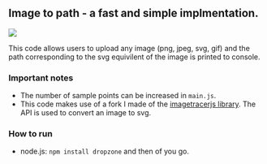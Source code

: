 ## Image to path - a fast and simple implmentation.

![](https://media.giphy.com/media/SXadTDcBz24BCIv8kh/giphy.gif)

This code allows users to upload any image (png, jpeg, svg, gif) and the path corresponding to the svg equivilent of the image is printed to console.

### Important notes

- The number of sample points can be increased in `main.js`.
- This code makes use of a fork I made of the [imagetracerjs library](https://github.com/trozler/imagetracerjs). The API is used to convert an image to svg.

### How to run

- node.js: `npm install dropzone` and then of you go.
